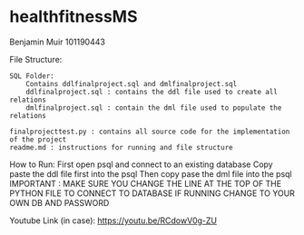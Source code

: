 # healthfitnessMS
Benjamin Muir
101190443


File Structure:

    SQL Folder:
        Contains ddlfinalproject.sql and dmlfinalproject.sql 
        ddlfinalproject.sql : contains the ddl file used to create all relations 
        dmlfinalproject.sql : contain the dml file used to populate the relations
        
    finalprojecttest.py : contains all source code for the implementation of the project
    readme.md : instructions for running and file structure

How to Run:
    First open psql and connect to an existing database 
    Copy paste the ddl file first into the psql 
    Then copy pase the dml file into the psql
    IMPORTANT : MAKE SURE YOU CHANGE THE LINE AT THE TOP OF THE PYTHON FILE TO CONNECT TO DATABASE IF RUNNING 
        CHANGE TO YOUR OWN DB AND PASSWORD

Youtube Link (in case):
    https://youtu.be/RCdowV0g-ZU

